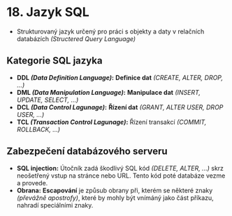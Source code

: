 # 18. Jazyk SQL
- Strukturovaný jazyk určený pro práci s objekty a daty v relačních databázích _(Structered Query Language)_

## Kategorie SQL jazyka
- **DDL _(Data Definition Language)_:** **Definice dat** _(CREATE, ALTER, DROP, ...)_
- **DML _(Data Manipulation Language)_:** **Manipulace dat** _(INSERT, UPDATE, SELECT, ...)_
- **DCL _(Data Control Lagunage)_:** **Řízení dat** _(GRANT, ALTER USER, DROP USER, ...)_
- **TCL _(Transaction Control Lagunage)_:** Řízení transakcí _(COMMIT, ROLLBACK, ...)_

## Zabezpečení databázového serveru
- **SQL injection:** Útočník zadá škodlivý SQL kód _(DELETE, ALTER, ...)_ skrz neošetřený vstup na stránce nebo URL. Tento kód poté databáze vezme a provede.
- **Obrana:** **Escapování** je způsub obrany při, kterém se některé znaky _(převážně apostrofy)_, které by mohly být vnímáný jako část příkazu, nahradí speciálními znaky. 

